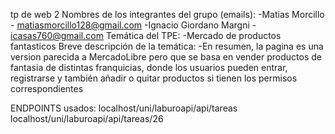 tp de web 2 
Nombres de los integrantes del grupo (emails): -Matias Morcillo - matiasmorcillo128@gmail.com
                                               -Ignacio Giordano Margni - icasas760@gmail.com
Temática del TPE: -Mercado de productos fantasticos 
Breve descripción de la temática: -En resumen, la pagina es una version parecida a MercadoLibre pero que se basa en vender productos de fantasia de distintas franquicias, donde los usuarios pueden entrar, registrarse y también añadir o quitar productos si tienen los permisos correspondientes

ENDPOINTS usados:
    localhost/uni/laburoapi/api/tareas
    localhost/uni/laburoapi/api/tareas/26
